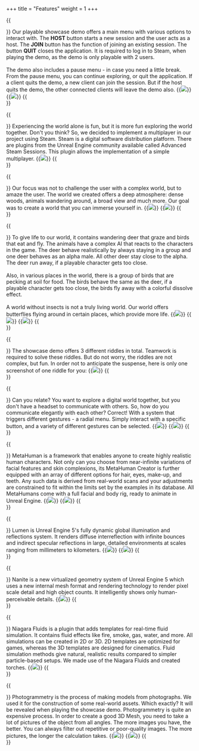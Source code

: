 +++
title = "Features"
weight = 1
+++

{{<section title="Main Menu and Pause Menu">}}
Our playable showcase demo offers a main menu with various options to interact with. The <strong>HOST</strong> button starts a new session and the user acts as a host. The <strong>JOIN</strong> button has the function of joining an existing session. The button <strong>QUIT</strong> closes the application. It is required to log in to Steam, when playing the demo, as the demo is only playable with 2 users.<br></br>
The demo also includes a pause menu - in case you need a little break. From the pause menu, you can continue exploring, or quit the application. If a client quits the demo, a new client can join the session. But if the host quits the demo, the other connected clients will leave the demo also.
{{<image src="main_menu.jpg" caption="Main Menu">}}
{{<image src="pause_menu.jpg" caption="Pause Menu">}}
{{</section>}}

{{<section title="Multiplayer">}}
Experiencing the world alone is fun, but it is more fun exploring the world together. Don't you think? So, we decided to implement a multiplayer in our project using Steam. Steam is a digital software distribution platform. There are plugins from the Unreal Engine community available called Advanced Steam Sessions. This plugin allows the implementation of a simple multiplayer.
{{<image src="mp.jpg" caption="Multiplayer">}}
{{</section>}}

{{<section title="The World">}}
Our focus was not to challenge the user with a complex world, but to amaze the user. The world we created offers a deep atmosphere: dense woods, animals wandering around, a broad view and much more. Our goal was to create a world that you can immerse yourself in.
{{<image src="world1.jpg" caption="The World(1)">}}
{{<image src="world2.jpg" caption="The World(2)">}}
{{</section>}}

{{<section title="The Wildlife">}}
To give life to our world, it contains wandering deer that graze and birds that eat and fly. The animals have a complex AI that reacts to the characters in the game. The deer behave realistically by always staying in a group and one deer behaves as an alpha male. All other deer stay close to the alpha. The deer run away, if a playable character gets too close.<br><br>
Also, in various places in the world, there is a group of birds that are pecking at soil for food. The birds behave the same as the deer, if a playable character gets too close, the birds fly away with a colorful dissolve effect.<br><br>
A world without insects is not a truly living world. Our world offers butterflies flying around in certain places, which provide more life.
{{<image src="deer.jpg" caption="Deer wandering around">}}
{{<image src="birds.jpg" caption="Birds flying away">}}
{{<image src="butterfly.gif" caption="Colorful butterflies flying around">}}
{{</section>}}

{{<section title="Riddles">}}
The showcase demo offers 3 different riddles in total. Teamwork is required to solve these riddles. But do not worry, the riddles are not complex, but fun. In order not to anticipate the suspense, here is only one screenshot of one riddle for you:
{{<image src="riddle.jpg" caption="3 different riddles waiting for you">}}
{{</section>}}

{{<section title="Radial Menu">}}
Can you relate? You want to explore a digital world together, but you don't have a headset to communicate with others. So, how do you communicate elegantly with each other? Correct! With a system that triggers different gestures - a radial menu. Simply interact with a specific button, and a variety of different gestures can be selected.
{{<image src="emote1.gif" caption="Radial Menu triggers an Animation(1)">}}
{{<image src="emote2.gif" caption="Radial Menu triggers an Animation(2)">}}
{{</section>}}

{{<section title="MetaHuman Characters">}}
MetaHuman is a framework that enables anyone to create highly realistic human characters. Not only can you choose from near-infinite variations of facial features and skin complexions, its MetaHuman Creator is further equipped with an array of different options for hair, eyes, make-up, and teeth. Any such data is derived from real-world scans and your adjustments are constrained to fit within the limits set by the examples in its database. All MetaHumans come with a full facial and body rig, ready to animate in Unreal Engine.
{{<image src="human1.jpg" caption="MetaHuman Character 1">}}
{{<image src="human2.jpg" caption="MetaHuman Character 2">}}
{{</section>}}

{{<section title="Lumen">}}
Lumen is Unreal Engine 5's fully dynamic global illumination and reflections system. It renders diffuse interreflection with infinite bounces and indirect specular reflections in large, detailed environments at scales ranging from millimeters to kilometers.
{{<image src="lumen1.jpg" caption="Lumen(1)">}}
{{<image src="lumen2.jpg" caption="Lumen(2)">}}
{{</section>}}

{{<section title="Nanite">}}
Nanite is a new virtualized geometry system of Unreal Engine 5 which uses a new internal mesh format and rendering technology to render pixel scale detail and high object counts. It intelligently shows only human-perceivable details.
{{<image src="nanite.png" caption="Nanite">}}
{{</section>}}

{{<section title="Niagara Fluids">}}
Niagara Fluids is a plugin that adds templates for real-time fluid simulation. It contains fluid effects like fire, smoke, gas, water, and more. All simulations can be created in 2D or 3D. 2D templates are optimized for games, whereas the 3D templates are designed for cinematics. Fluid simulation methods give natural, realistic results compared to simpler particle-based setups. We made use of the Niagara Fluids and created torches.
{{<image src="torch.gif" caption="Use of Niagara Fluids in our project">}}
{{</section>}}

{{<section title="Photogrammetry">}}
Photogrammetry is the process of making models from photographs. We used it for the construction of some real-world assets. Which exactly? It will be revealed when playing the showcase demo. Photogrammetry is quite an expensive process. In order to create a good 3D Mesh, you need to take a lot of pictures of the object from all angles. The more images you have, the better. You can always filter out repetitive or poor-quality images. The more pictures, the longer the calculation takes.
{{<image src="photo1.jpg" caption="Photogrammetry using Meshroom">}}
{{<image src="photo2.jpg" caption="Refinement using Blender">}}
{{</section>}}